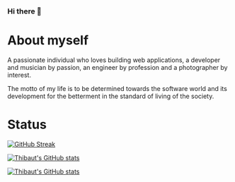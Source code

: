 ### Hi there 👋

# About myself

A passionate individual who loves building web applications, a developer and musician by passion, an engineer by profession and a photographer by interest.

The motto of my life is to be determined towards the software world and its development for the betterment in the standard of living of the society.

# Status
[![GitHub Streak](http://github-readme-streak-stats.herokuapp.com?user=fourneauxthibaut&theme=blueberry_duo&hide_border=true&fire=696969&background=DD272700&stroke=FF6C0F&ring=FF6C0F&sideNums=FF6C0F&currStreakLabel=BB4F0B&currStreakNum=696969&sideLabels=BB4F0B&dates=696969)](https://git.io/streak-stats)

[![Thibaut's GitHub stats](https://github-readme-stats.vercel.app/api/top-langs/?username=fourneauxthibaut&layout=compact&theme=gruvbox&bg_color=DD272700&s&text_color=696969&title_color=FF6C0F&hide_border=true)](https://github.com/anuraghazra/github-readme-stats)

[![Thibaut's GitHub stats](https://github-readme-stats.vercel.app/api?username=fourneauxthibaut&theme=gruvbox&bg_color=DD272700&s&text_color=696969&title_color=FF6C0F&hide_border=true)](https://github.com/anuraghazra/github-readme-stats)
